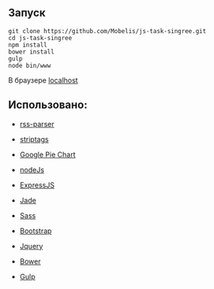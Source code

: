 ## Запуск

```
git clone https://github.com/Mobelis/js-task-singree.git
cd js-task-singree
npm install
bower install
gulp
node bin/www
```

В браузере [localhost](http://localhost:3000)

## Использовано:
- [rss-parser](https://github.com/bobby-brennan/rss-parser)
- [striptags](https://github.com/ericnorris/striptags)
- [Google Pie Chart ](https://developers.google.com/chart/interactive/docs/gallery/piechart)

- [nodeJs](https://nodejs.org/en/)
- [ExpressJS](http://expressjs.com/)
- [Jade](http://jade-lang.com/)
- [Sass](http://sass-lang.com/)
- [Bootstrap](http://getbootstrap.com/)
- [Jquery](http://jquery.com/)

- [Bower](http://bower.io/)
- [Gulp](http://gulpjs.com/)